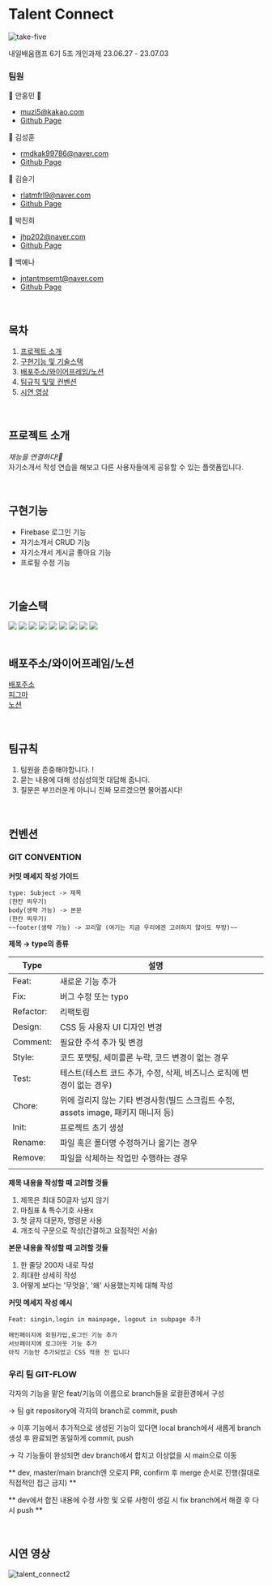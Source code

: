 # Talent Connect
![take-five](https://github.com/kimseulgi-creator/TodoList/assets/78592995/f34ca3b5-4f98-4a18-82fb-c2440b567baf)

내일배움캠프 6기 5조 개인과제 23.06.27 - 23.07.03

### 팀원

📌 안홍민 **👑**
- muzi5@kakao.com
- [Github Page](https://github.com/muzi55)

📌 김성훈
- rmdkak99786@naver.com
- [Github Page](https://github.com/rmdkak)

📌 김슬기
- rlatmfrl9@naver.com
- [Github Page](https://github.com/kimseulgi-creator)

📌 박진희
- jhp202@naver.com
- [Github Page](https://github.com/ZINY020)

📌 백예나
- jntantmsemt@naver.com
- [Github Page](https://github.com/whybwhyd)

<br />

## 목차

1. [프로젝트 소개](#프로젝트-소개)
2. [구현기능 및 기술스택](#구현기능)
3. [배포주소/와이어프레임/노션](#배포주소/와이어프레임/노션)
5. [팀규칙 및및 컨벤션](#팀규칙)
6. [시연 영상](#시연-영상)


<br />

## 프로젝트 소개

*재능을 연결하다!🔗*<br />
자기소개서 작성 연습을 해보고 다른 사용자들에게 공유할 수 있는 플랫폼입니다.

<br />

## 구현기능

- Firebase 로그인 기능
- 자기소개서 CRUD 기능
- 자기소개서 게시글 좋아요 기능
- 프로필 수정 기능

<br />

## 기술스택

<div>
  <img src="https://img.shields.io/badge/javascript-F7DF1E?style=flat&logo=javascript&logoColor=white"/>
  <img src="https://img.shields.io/badge/react-61DAFB?style=flat&logo=react&logoColor=white"/>
  <img src="https://img.shields.io/badge/redux-764ABC?style=flat&logo=redux&logoColor=white" />
  <img src="https://img.shields.io/badge/firebase-FFCA28?style=flat&logo=firebase&logoColor=white" />
	<img src="https://img.shields.io/badge/styledcomponents-DB7093?style=flat&logo=styledcomponents&logoColor=white" />
  <img src="https://img.shields.io/badge/.ENV-ECD53F?style=flat&logo=dotenv&logoColor=white" />
	<img src="https://img.shields.io/badge/figma-F24E1E?style=flat&logo=figma&logoColor=white" />
	<img src="https://img.shields.io/badge/git-F05032?style=flat&logo=git&logoColor=white" />
	<img src="https://img.shields.io/badge/github-181717?style=flat&logo=github&logoColor=white" />
</div>

<br />

## 배포주소/와이어프레임/노션


[배포주소](https://take-five-nu.vercel.app/)<br />
[피그마](https://www.figma.com/file/wSCTcHfKxT2cn55fpiYT2A/Untitled?type=design&node-id=0%3A1&mode=design&t=YqQ3c2tqTji6Ircl-1/)<br />
[노션](https://www.notion.so/take-five-4c21411bacab425681030199b2efcbe4/)

<br />

## 팀규칙

1. 팀원을 존중해야합니다. !
2. 묻는 내용에 대해 성심성의껏 대답해 줍니다.
3. 질문은 부끄러운게 아니니 진짜 모르겠으면 물어봅시다!

<br />

## 컨벤션

### GIT CONVENTION

**커밋 메세지 작성 가이드**

```
type: Subject -> 제목
(한칸 띄우기)
body(생략 가능) -> 본문
(한칸 띄우기)
~~footer(생략 가능) -> 꼬리말 (여기는 지금 우리에겐 고려하지 않아도 무방)~~
```

**제목 → type의 종류**

| Type      | 설명                                                                               |     |
| --------- | ---------------------------------------------------------------------------------- | --- |
| Feat:     | 새로운 기능 추가                                                                   |     |
| Fix:      | 버그 수정 또는 typo                                                                |     |
| Refactor: | 리팩토링                                                                           |     |
| Design:   | CSS 등 사용자 UI 디자인 변경                                                       |     |
| Comment:  | 필요한 주석 추가 및 변경                                                           |     |
| Style:    | 코드 포맷팅, 세미콜론 누락, 코드 변경이 없는 경우                                  |     |
| Test:     | 테스트(테스트 코드 추가, 수정, 삭제, 비즈니스 로직에 변경이 없는 경우)             |     |
| Chore:    | 위에 걸리지 않는 기타 변경사항(빌드 스크립트 수정, assets image, 패키지 매니저 등) |     |
| Init:     | 프로젝트 초기 생성                                                                 |     |
| Rename:   | 파일 혹은 폴더명 수정하거나 옮기는 경우                                            |     |
| Remove:   | 파일을 삭제하는 작업만 수행하는 경우                                               |     |
|           |                                                                                    |     |

**제목 내용을 작성할 때 고려할 것들**

1. 제목은 최대 50글자 넘지 않기
2. 마침표 & 특수기호 사용x
3. 첫 글자 대문자, 명령문 사용
4. 개조식 구문으로 작성(간결하고 요점적인 서술)

**본문 내용을 작성할 때 고려할 것들**

1. 한 줄당 200자 내로 작성
2. 최대한 상세히 작성
3. 어떻게 보다는 '무엇을', '왜' 사용했는지에 대해 작성

**커밋 메세지 작성 예시**

```
Feat: singin,login in mainpage, logout in subpage 추가

메인페이지에 회원가입,로그인 기능 추가
서브페이지에 로그아웃 기능 추가
아직 기능만 추가되었고 CSS 적용 전 입니다
```

### 우리 팀 GIT-FLOW

각자의 기능을 맡은 feat/기능의 이름으로 branch들을 로컬환경에서 구성

→ 팀 git repository에 각자의 branch로 commit, push

→ 이후 기능에서 추가적으로 생성된 기능이 있다면 local branch에서 새롭게 branch 생성 후 완료되면 동일하게 commit, push

→ 각 기능들이 완성되면 dev branch에서 합치고 이상없을 시 main으로 이동

** dev, master/main branch엔 오로지 PR, confirm 후 merge 순서로 진행(절대로 직접적인 접근 금지) **

** dev에서 합친 내용에 수정 사항 및 오류 사항이 생길 시 fix branch에서 해결 후 다시 push **

<br />

## 시연 영상

![talent_connect2](https://github.com/kimseulgi-creator/TodoList/assets/78592995/2f2c6b59-35e5-4539-9d93-ab62c2bd2b3e)

